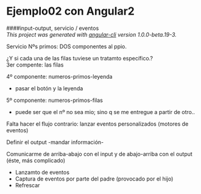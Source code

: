 # Ejemplo02 con Angular2
####input-output, servicio / eventos  
*This project was generated with [angular-cli](https://github.com/angular/angular-cli) version 1.0.0-beta.19-3.*  

Servicio Nºs primos: DOS componentes al ppio.  

¿Y si cada una de las filas tuviese un tratamto específico.?  
3er compente: las filas  

4º componente: numeros-primos-leyenda  
- pasar el botón y la leyenda  

5º componente: numeros-primos-filas  
- puede ser que el nº no sea mio; sino q se me entregue a partir de otro..  

Falta hacer el flujo contrario: lanzar eventos personalizados (motores de eventos)  

Definir el output -mandar información-  

Comunicarme de arriba-abajo con el input y de abajo-arriba con el output (éste, más complicado)  
- Lanzamto de eventos
- Captura de eventos por parte del padre (provocado por el hijo)
- Refrescar